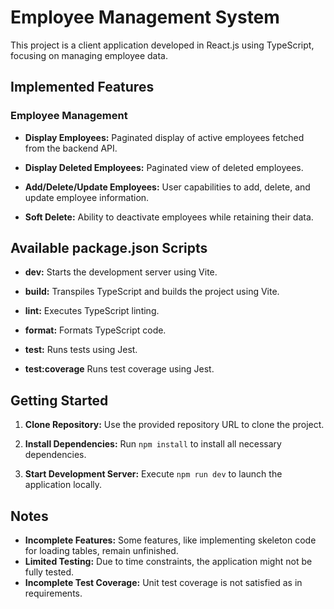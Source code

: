 # Employee Management System

This project is a client application developed in React.js using TypeScript, focusing on managing employee data.

## Implemented Features

### Employee Management

- **Display Employees:** Paginated display of active employees fetched from the backend API.

- **Display Deleted Employees:** Paginated view of deleted employees.

- **Add/Delete/Update Employees:** User capabilities to add, delete, and update employee information.

- **Soft Delete:** Ability to deactivate employees while retaining their data.

## Available package.json Scripts

- **dev:** Starts the development server using Vite.

- **build:** Transpiles TypeScript and builds the project using Vite.

- **lint:** Executes TypeScript linting.

- **format:** Formats TypeScript code.

- **test:** Runs tests using Jest.

- **test:coverage** Runs test coverage using Jest.

## Getting Started

1.  **Clone Repository:** Use the provided repository URL to clone the project.

2.  **Install Dependencies:** Run `npm install` to install all necessary dependencies.

3.  **Start Development Server:** Execute `npm run dev` to launch the application locally.

## Notes

- **Incomplete Features:** Some features, like implementing skeleton code for loading tables, remain unfinished.
- **Limited Testing:** Due to time constraints, the application might not be fully tested.
- **Incomplete Test Coverage:** Unit test coverage is not satisfied as in requirements.
